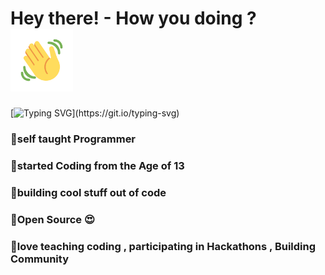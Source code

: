 
# Hey there! - How  you doing ?  <br> <img height=100  src="https://github.com/samitkapoor/samitkapoor/blob/main/assets/images/wave-animation.gif"/> 


[![Typing SVG](https://readme-typing-svg.herokuapp.com?font=Noto+Sans&size=30&duration=3000&pause=5&color=F7441A&width=435&lines=I+write+Code....;write+more+code...;build+more+stuff....)](https://git.io/typing-svg)

### 🎈self taught Programmer 
### 🎈started Coding from the Age of  13 
### 🎈building cool stuff out of code
### 🎈Open Source 😍 
### 🎈love teaching  coding , participating in Hackathons , Building Community 
